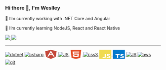 ### Hi there 👋, I'm Weslley
💼 I’m currently working with .NET Core and Angular

🌱 I’m currently learning NodeJS, React and React Native

<div>
  <a href="https://github.com/weslleywna">
  <img height="180em" src="https://github-readme-stats.vercel.app/api?username=weslleywna&show_icons=true&theme=dark&include_all_commits=true&count_private=true"/>
  <img height="180em" src="https://github-readme-stats.vercel.app/api/top-langs/?username=weslleywna&layout=compact&langs_count=16&theme=dark"/>
</div>
  
***
<div style="display: inline_block">
   <img align="center" src="https://cdn.jsdelivr.net/gh/devicons/devicon/icons/dotnetcore/dotnetcore-original.svg" alt="dotnet" width="40" height="30"/> 
   <img align="center" src="https://cdn.jsdelivr.net/gh/devicons/devicon/icons/csharp/csharp-plain.svg" alt="csharp" width="40" height="30"/>
   <img align="center" alt="JS" height="30" width="40" src="https://raw.githubusercontent.com/devicons/devicon/master/icons/angularjs/angularjs-plain.svg"/>
   <img align="center" alt="JS" height="30" width="40" src="https://cdn.jsdelivr.net/gh/devicons/devicon/icons/react/react-original-wordmark.svg"/>
   <img align="center" alt="JS" height="30" width="40" src="https://raw.githubusercontent.com/devicons/devicon/master/icons/html5/html5-plain.svg"/>
   <img align="center" src="https://cdn.jsdelivr.net/gh/devicons/devicon/icons/css3/css3-plain-wordmark.svg" alt="css3" width="40" height="30"/> 
   <img align="center" alt="JS" height="30" width="40" src="https://raw.githubusercontent.com/devicons/devicon/master/icons/javascript/javascript-plain.svg"/>
   <img align="center" alt="JS" height="30" width="40" src="https://raw.githubusercontent.com/devicons/devicon/master/icons/typescript/typescript-plain.svg"/>
   <img align="center" alt="JS" height="30" width="40" src="https://cdn.jsdelivr.net/gh/devicons/devicon/icons/azure/azure-original-wordmark.svg"/>
   <img align="center" src="https://cdn.jsdelivr.net/gh/devicons/devicon/icons/amazonwebservices/amazonwebservices-plain-wordmark.svg" 
        alt="aws" width="45" height="45">
   </img>
  <img align="center" src="https://www.vectorlogo.zone/logos/git-scm/git-scm-icon.svg" alt="git" width="30" height="25"/>
</div>
<!--
**weslleywna/weslleywna** is a ✨ _special_ ✨ repository because its `README.md` (this file) appears on your GitHub profile.

Here are some ideas to get you started:

- 🔭 I’m currently working on ...
- 🌱 I’m currently learning ...
- 👯 I’m looking to collaborate on ...
- 🤔 I’m looking for help with ...
- 💬 Ask me about ...
- 📫 How to reach me: ...
- 😄 Pronouns: ...
- ⚡ Fun fact: ...
-->
